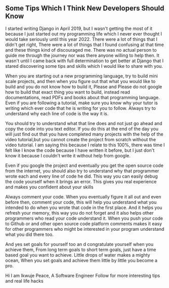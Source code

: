 ## Some Tips Which I Think New Developers Should Know

I started writing Django in April 2019, but I wasn't getting the most of it because I just started out my programming life which I never ever thought I would take seriously until this year 2022. There were a lot of things that I didn't get right, There were a lot of things that I found confusing at that time and these things kind of discouraged me. There was no actual person to guide me through the journey nor was there anyone willing to help then. It wasn't until I came back with full determination to get better at Django that I stared discovering some tips and skills which I would like to share with you.


When you are starting out a new programming language, try to build mini scale projects, and then when you figure out that what you would like to build and you do not know how to build it, Please and Please do not google how to build that exact thing you want to build, instead read documentations, read PDFs and books about that programming language. Even if you are following a tutorial, make sure you know why your tutor is writing which ever code that he is writing for you to follow. Always try to understand why each line of code is the way it is. 

You should try to understand what that line does and not just go ahead and copy the code into you text editor. If you do this at the end of the day you will just find out that you have completed many projects with the help of the video tutorial,but you cannot create the project from scratch without the video tutorial. I am saying this because I relate to this 100%, there was time I felt like I know the code because I have written it before, but I just don't know it because I couldn't write it without help from google.

Even if you google the project and eventually you get the open source code from the internet, you should also try to understand why that programmer wrote each and every line of code he did. This way you can easily debug the code yourself when it brings an error. This gives you real experience and makes you confident about your skills

Always comment your code.
When you eventually figure it all out and even before then, comment your code, this will help you understand what you intended to do when you wrote that code in the first place. And it helps you refresh your memory, this way you do not forget and it also helps other programmers who read your code understand it.  When you push your code to Github or and other open source code platform comments makes it easy for other programmers who might be interested in your program understand what you did there too.
 
And yes set goals for yourself too an d congratulate yourself when you achieve them, From long term goals to short term goals, just have a time based goal you want to achieve.
Little drops of water makes a mighty ocean, When you set goals and achieve them little by little you become a pro.


Hi I am Ikwuje Peace,
A Software Engineer
Follow for more interesting tips and real life hacks



